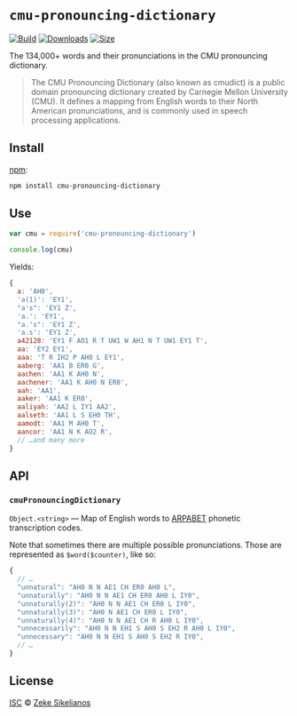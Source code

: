# `cmu-pronouncing-dictionary`

[![Build][build-badge]][build]
[![Downloads][downloads-badge]][downloads]
[![Size][size-badge]][size]

The 134,000+ words and their pronunciations in the CMU pronouncing dictionary.

> The CMU Pronouncing Dictionary (also known as cmudict) is a public domain
> pronouncing dictionary created by Carnegie Mellon University (CMU).
> It defines a mapping from English words to their North American
> pronunciations, and is commonly used in speech processing applications.

## Install

[npm][]:

```sh
npm install cmu-pronouncing-dictionary
```

## Use

```js
var cmu = require('cmu-pronouncing-dictionary')

console.log(cmu)
```

Yields:

```js
{
  a: 'AH0',
  'a(1)': 'EY1',
  "a's": 'EY1 Z',
  'a.': 'EY1',
  "a.'s": 'EY1 Z',
  'a.s': 'EY1 Z',
  a42128: 'EY1 F AO1 R T UW1 W AH1 N T UW1 EY1 T',
  aa: 'EY2 EY1',
  aaa: 'T R IH2 P AH0 L EY1',
  aaberg: 'AA1 B ER0 G',
  aachen: 'AA1 K AH0 N',
  aachener: 'AA1 K AH0 N ER0',
  aah: 'AA1',
  aaker: 'AA1 K ER0',
  aaliyah: 'AA2 L IY1 AA2',
  aalseth: 'AA1 L S EH0 TH',
  aamodt: 'AA1 M AH0 T',
  aancor: 'AA1 N K AO2 R',
  // …and many more
}
```

## API

### `cmuPronouncingDictionary`

`Object.<string>` — Map of English words to [ARPABET][] phonetic transcription
codes.

Note that sometimes there are multiple possible pronunciations.
Those are represented as `$word($counter)`, like so:

```js
{
  // …
  "unnatural": "AH0 N N AE1 CH ER0 AH0 L",
  "unnaturally": "AH0 N N AE1 CH ER0 AH0 L IY0",
  "unnaturally(2)": "AH0 N N AE1 CH ER0 L IY0",
  "unnaturally(3)": "AH0 N AE1 CH ER0 L IY0",
  "unnaturally(4)": "AH0 N N AE1 CH R AH0 L IY0",
  "unnecessarily": "AH0 N N EH1 S AH0 S EH2 R AH0 L IY0",
  "unnecessary": "AH0 N N EH1 S AH0 S EH2 R IY0",
  // …
}
```

## License

[ISC][license] © [Zeke Sikelianos][author]

<!-- Definition -->

[build-badge]: https://img.shields.io/travis/words/cmu-pronouncing-dictionary.svg

[build]: https://travis-ci.org/words/cmu-pronouncing-dictionary

[downloads-badge]: https://img.shields.io/npm/dm/cmu-pronouncing-dictionary.svg

[downloads]: https://www.npmjs.com/package/cmu-pronouncing-dictionary

[size-badge]: https://img.shields.io/bundlephobia/minzip/cmu-pronouncing-dictionary.svg

[size]: https://bundlephobia.com/result?p=cmu-pronouncing-dictionary

[npm]: https://docs.npmjs.com/cli/install

[license]: license

[author]: http://zeke.sikelianos.com

[arpabet]: https://en.wikipedia.org/wiki/ARPABET
